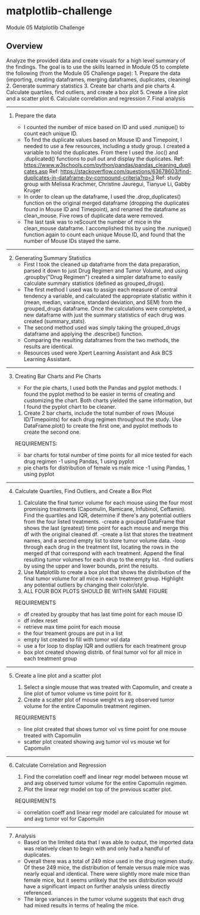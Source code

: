 # matplotlib-challenge
Module 05 Matplotlib Challenge

 
Overview
-------------
Analyze the provided data and create visuals for a high level summary of the findings. The goal is to use the skills learned in Module 05 to complete the following (from the Module 05 Challenge page):
    1. Prepare the data (importing, creating dataframes, merging dataframes, duplicates, cleaning)
    2. Generate summary statistics
    3. Create bar charts and pie charts
    4. Calculate quartiles, find outliers, and create a box plot
    5. Create a line plot and a scatter plot
    6. Calculate correlation and regression
    7. Final analysis
 
 
-------------

1. Prepare the data

    - I counted the number of mice based on ID and used .nunique() to count each unique ID.
    - To find the duplicate values based on Mouse ID and Timepoint, I needed to use a few resources, including a study group. I created a
        variable to hold the duplicates. From there I used the .loc() and .duplicated() functions to pull out and display the duplicates.
        Ref: https://www.w3schools.com/python/pandas/pandas_cleaning_duplicates.asp
        Ref: https://stackoverflow.com/questions/63678603/find-duplicates-in-dataframe-by-compound-criteria?rq=3
        Ref: study group with Melissa Krachmer, Christine Jauregui, Tianyue Li, Gabby Kruger
    - In order to clean up the dataframe, I used the .drop_duplicates() function on the original merged dataframe (dropping the duplicates
        found in Mouse ID and Timepoint), and renamed the dataframe as clean_mouse. Five rows of duplicate data were removed.
    - The last task was to reScount the number of mice in the clean_mouse dataframe. I accomplished this by using the .nunique() function
        again to count each unique Mouse ID, and found that the number of Mouse IDs stayed the same.
 

-------------

2. Generating Summary Statistics    
    - First I took the cleaned up dataframe from the data preparation, parsed it down to just Drug Regimen and Tumor Volume, 
        and using .groupby("Drug Regimen") created a simpler dataframe to easily calculate summary statistics (defined as
            grouped_drugs).
    - The first method I used was to assign each measure of central tendency a variable, and calculated the appropriate statistic
        within it (mean, median, variance, standard deviation, and SEM) from the grouped_drugs dataframe.
        Once the calculations were completed, a new dataframe with just the summary statistics of each drug was created (summary_stats).
    - The second method used was simply taking the grouped_drugs dataframe and applying the .describe() function.
    - Comparing the resulting dataframes from the two methods, the results are identical.
    - Resources used were Xpert Learning Assistant and Ask BCS Learning Assistant.
        
    

-------------

3. Creating Bar Charts and Pie Charts
     - For the pie charts, I used both the Pandas and pyplot methods. I found the pyplot method to be easier in terms of creating and
         customizing the chart. Both charts yielded the same information, but I found the pyplot chart to be cleaner.
  
      1. Create 2 bar charts, include the total number of rows (Mouse ID/Timepoints) for each drug regimen throughout the study.
        Use DataFrame.plot() to create the first one, and pyplot methods to create the second one.
        
  
    
    REQUIREMENTS:
    - bar charts for total number of time points for all mice tested for each drug regimen
        -1 using Pandas, 1 using pyplot
    - pie charts for distribution of female vs male mice
        -1 using Pandas, 1 using pyplot
        
        


-------------

4. Calculate Quartiles, Find Outliers, and Create a Box Plot
    1. Calculate the final tumor volume for each mouse using the four most promising treatments (Capomulin, Ramicane, Infubinol, Ceftamin).
        Find the quartiles and IQR, determine if there's any potential outliers from the four listed treatments.
        -create a grouped DataFrame that shows the last (greatest) time point for each mouse and merge this df with the original cleaned df.
        -create a list that stores the treatment names, and a second empty list to store tumor volume data.
        -loop through each drug in the treatment list, locating the rows in the merged df that correspond with each treatment. Append the 
            final resulting tumor volumes for each drup to the empty list.
        -find outliers by using the upper and lower bounds, print the results.
    2. Use Matplotlib to create a box plot that shows the distribution of the final tumor volume for all mice in each treatment group. 
        Highlight any potential outliers by changing their color/style.
    3. ALL FOUR BOX PLOTS SHOULD BE WITHIN SAME FIGURE
        
    REQUIREMENTS
    - df created by groupby that has last time point for each mouse ID
    - df index reset
    - retrieve max time point for each mouse
    - the four treament groups are put in a list
    - empty list created to fill with tumor vol data
    - use a for loop to display IQR and outliers for each treatment group
    - box plot created showing distrib. of final tumor vol for all mice in each treatment group




-------------

5. Create a line plot and a scatter plot
    1. Select a single mouse that was treated with Capomulin, and create a line plot of tumor volume vs time point for it.
    2. Create a scatter plot of mouse weight vs avg observed tumor volume for the entire Capomulin treatment regimen.
    
    REQUIREMENTS
    - line plot created that shows tumor vol vs time point for one mouse treated with Capomulin
    - scatter plot created showing avg tumor vol vs mouse wt for Capomulin
    

-------------

6. Calculate Correlation and Regression
    1. Find the correlation coeff and linear regr model between mouse wt and avg observed tumor volume for the entire Capomulin regimen.
    2. Plot the linear regr model on top of the previous scatter plot.
    
    REQUIREMENTS
    - correlation coeff and linear regr model are calculated for mouse wt and avg tumor vol for Capomulin
    

-------------

7. Analysis
    - Based on the limited data that I was able to output, the imported data was relatively clean to begin with and only had a handful of 
        duplicates. 
    - Overall there was a total of 249 mice used in the drug regimen study. Of these 249 mice, the distribution of female versus male mice 
        was nearly equal and identical. There were slightly more male mice than female mice, but it seems unlikely that the sex distribution
        would have a significant impact on further analysis unless directly referenced.
    - The large variances in the tumor volume suggests that each drug had mixed results in terms of healing the mice.